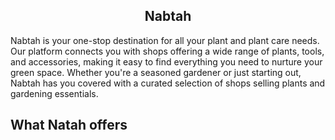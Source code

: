 <h2 align="center">Nabtah</h2>

Nabtah is your one-stop destination for all your plant and plant care needs. Our platform connects you with shops offering a wide range of plants, tools, and accessories, making it easy to find everything you need to nurture your green space. Whether you're a seasoned gardener or just starting out, Nabtah has you covered with a curated selection of shops selling plants and gardening essentials.

## What Natah offers
